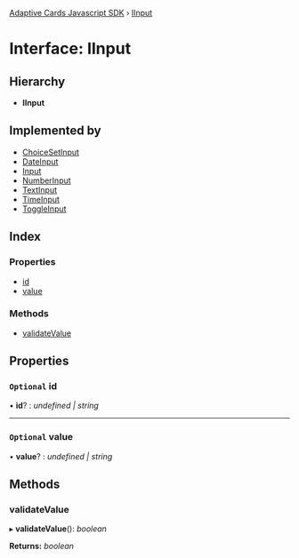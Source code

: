 [Adaptive Cards Javascript SDK](../README.md) › [IInput](iinput.md)

# Interface: IInput

## Hierarchy

* **IInput**

## Implemented by

* [ChoiceSetInput](../classes/choicesetinput.md)
* [DateInput](../classes/dateinput.md)
* [Input](../classes/input.md)
* [NumberInput](../classes/numberinput.md)
* [TextInput](../classes/textinput.md)
* [TimeInput](../classes/timeinput.md)
* [ToggleInput](../classes/toggleinput.md)

## Index

### Properties

* [id](iinput.md#optional-id)
* [value](iinput.md#optional-value)

### Methods

* [validateValue](iinput.md#validatevalue)

## Properties

### `Optional` id

• **id**? : *undefined | string*

___

### `Optional` value

• **value**? : *undefined | string*

## Methods

###  validateValue

▸ **validateValue**(): *boolean*

**Returns:** *boolean*
